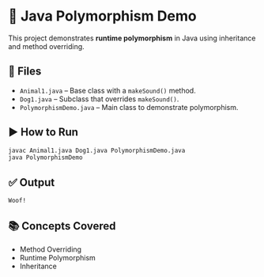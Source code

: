 # 🧬 Java Polymorphism Demo

This project demonstrates **runtime polymorphism** in Java using inheritance and method overriding.

## 📄 Files

- `Animal1.java` – Base class with a `makeSound()` method.
- `Dog1.java` – Subclass that overrides `makeSound()`.
- `PolymorphismDemo.java` – Main class to demonstrate polymorphism.

## ▶️ How to Run

```bash
javac Animal1.java Dog1.java PolymorphismDemo.java
java PolymorphismDemo
```
## ✅ **Output**
```bash
Woof!
```

## 📚 **Concepts Covered**
- Method Overriding
- Runtime Polymorphism
- Inheritance
